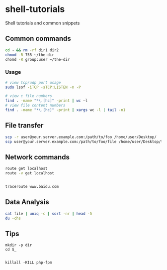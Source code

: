 # shell-tutorials
Shell tutorials and common snippets

## Common commands

```bash
cd ~ && rm -rf dir1 dir2
chmod -R 755 ~/the-dir
chomd -R group:user ~/the-dir
```
### Usage

```bash
# view tcp/udp port usage
sudo lsof -iTCP -sTCP:LISTEN -n -P

# view c file numbers
find . -name "*\.[hc]" -print | wc –l
# view file content numbers
find . -name "*\.[hc]" -print | xargs wc -l | tail -n1
```

## File transfer

```bash
scp -r user@your.server.example.com:/path/to/foo /home/user/Desktop/
scp user@your.server.example.com:/path/to/foo/file /home/user/Desktop/file
```

## Network commands

```bash
route get localhost
route -v get localhost


traceroute www.baidu.com
```


## Data Analysis

```bash
cat file | uniq -c | sort -nr | head -5
du -chs

```

## Tips

    mkdir -p dir
    cd $_


    killall -KILL php-fpm
